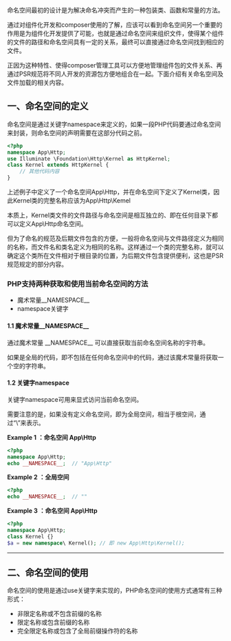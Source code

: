 命名空间最初的设计是为解决命名冲突而产生的一种包装类、函数和常量的方法。

通过对组件化开发和composer使用的了解，应该可以看到命名空间另一个重要的作用是为组件化开发提供了可能，也就是通过命名空间来组织文件，使得某个组件的文件的路径和命名空间具有一定的关系，最终可以直接通过命名空间找到相应的文件。

正因为这种特性、使得composer管理工具可以方便地管理组件包的文件关系、再通过PSR规范将不同人开发的资源包方便地组合在一起。下面介绍有关命名空间及文件加载的相关内容。

## 一、命名空间的定义

命名空间是通过关键字namespace来定义的，如果一段PHP代码要通过命名空间来封装，则命名空间的声明需要在这部分代码之前。

```php
<?php
namespace App\Http;
use Illuminate \Foundation\Http\Kernel as HttpKernel;
class Kernel extends HttpKernel {
    // 其他代码内容
}
```

上述例子中定义了一个命名空间App\Http，并在命名空间下定义了Kernel类，因此Kernel类的完整名称应该为App\Http\Kemel

本质上，Kernel类文件的文件路径与命名空间是相互独立的、即在任何目录下都可以定义App\Http命名空间。

但为了命名的规范及后期文件包含的方便，一般将命名空间与文件路径定义为相同的名称，而文件名和类名定义为相同的名称。这样通过一个类的完整名称，就可以确定这个类所在文件相对于根目录的位置，为后期文件包含提供便利，这也是PSR规范规定的部分内容。

### PHP支持两种获取和使用当前命名空间的方法

* 魔术常量\_\_NAMESPACE\_\_
* namespace关键字

#### 1.1 魔术常量\_\_NAMESPACE\_\_

通过魔术常量 \_\_NAMESPACE\_\_ 可以直接获取当前命名空间名称的宇符串。

如果是全局的代码，即不包括在任何命名空间中的代码，通过该魔术常量将获取一个空的字符串。

#### 1.2 关键字namespace

关键字namespace可用来显式访问当前命名空间。

需要注意的是，如果没有定义命名空间，即为全局空间，相当于根空间，通过“\”来表示。

**Example 1 ：命名空间 App\Http**

```php
<?php
namespace App\Http;
echo __NAMESPACE__;  // "App\Http"
```

**Example 2 ：全局空间**

```php
<?php
echo __NAMESPACE__;  // ""
```

**Example 3 ：命名空间 App\Http**

```php
<?php
namespace App\Http;
class Kernel {}
$a = new namespace\ Kernel(); // 即 new App\Http\Kernel();
```

---

## 二、命名空间的使用

命名空间的使用是通过use关键字来实现的，PHP命名空间的使用方式通常有三种形式：

* 非限定名称或不包含前缀的名称
* 限定名称或包含前缀的名称
* 完全限定名称或包含了全局前缀操作符的名称



